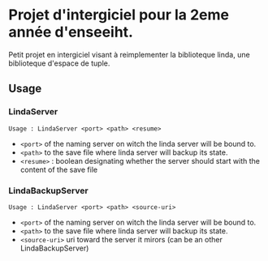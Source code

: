 # Projet d'intergiciel pour la 2eme année d'enseeiht.

Petit projet en intergiciel visant à reimplementer la biblioteque linda, une biblioteque d'espace de tuple.

## Usage

### LindaServer

```
Usage : LindaServer <port> <path> <resume>
```
- `<port>` of the naming server on witch the linda server will be bound to.
- `<path>` to the save file where linda server will backup its state.
- `<resume>` : boolean designating whether the server should start with the content of the save file

### LindaBackupServer

```
Usage : LindaServer <port> <path> <source-uri>
```
- `<port>` of the naming server on witch the linda server will be bound to.
- `<path>` to the save file where linda server will backup its state.
- `<source-uri>` uri toward the server it mirors (can be an other LindaBackupServer)